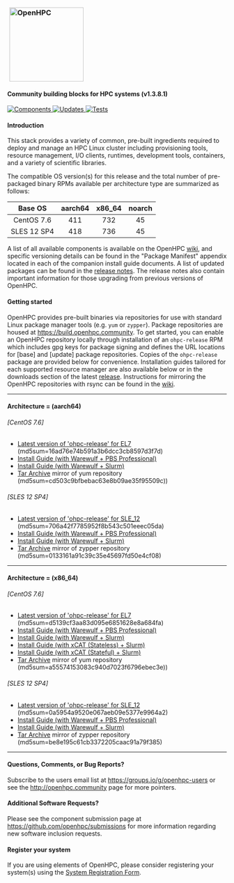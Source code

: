 ### <img src="https://github.com/openhpc/ohpc/blob/master/docs/recipes/install/common/figures/ohpc_logo.png" width="170" valign="middle" hspace="5" alt="OpenHPC"/>

#### Community building blocks for HPC systems (v1.3.8.1)

[![Components](https://img.shields.io/badge/components%20available-89-green.svg) ](https://github.com/openhpc/ohpc/wiki/Component-List-v1.3.8)
[![Updates](https://img.shields.io/badge/updates-36%25-lightgrey.svg) ](https://github.com/openhpc/ohpc/releases/tag/v1.3.8.GA)
[![Tests](https://img.shields.io/badge/test%20coverage-%20%20%20-brightgreen.svg) ](http://test.openhpc.community:8080/job/1.3.x/view/1.3.8/)


#### Introduction

This stack provides a variety of common, pre-built ingredients required to
deploy and manage an HPC Linux cluster including provisioning tools, resource
management, I/O clients, runtimes, development tools, containers, and a variety of
scientific libraries.

The compatible OS version(s) for this release and the total number of
pre-packaged binary RPMs available per architecture type are summarized as follows:

Base OS     | aarch64 | x86_64  | noarch
:---:       | :---:   | :---:   | :---:
CentOS 7.6  | 411     | 732     | 45
SLES 12 SP4 | 418     | 736     | 45

A list of all available components is available on the OpenHPC
[wiki](https://github.com/openhpc/ohpc/wiki/Component-List-v1.3.8), and
specific versioning details can be found in the "Package Manifest" appendix
located in each of the companion install guide documents. A list of updated
packages can be found in the [release
notes](https://github.com/openhpc/ohpc/releases/tag/v1.3.8.GA). The release
notes also contain important information for those upgrading from previous
versions of OpenHPC.

#### Getting started

OpenHPC provides pre-built binaries via repositories for use with standard
Linux package manager tools (e.g. ```yum``` or ```zypper```). Package
repositories are housed at https://build.openhpc.community. To get started, you
can enable an OpenHPC repository locally through installation of an
```ohpc-release``` RPM which includes gpg keys for package signing and defines
the URL locations for [base] and [update] package repositories. Copies of the
```ohpc-release``` package are provided below for convenience. Installation guides 
tailored for each supported resource manager are also available below or in
the downloads section of the latest
[release](https://github.com/openhpc/ohpc/releases/tag/v1.3.8.GA). Instructions
for mirroring the OpenHPC repositories with rsync can be found in the
[wiki](https://github.com/openhpc/ohpc/wiki/Repository-Access-via-rsync).

---

#### Architecture = (aarch64)

###### [CentOS 7.6]
* [Latest version of 'ohpc-release' for EL7](https://github.com/openhpc/ohpc/releases/download/v1.3.GA/ohpc-release-1.3-1.el7.aarch64.rpm) (md5sum=16ad76e74b591a3b6dcc3cb8597d3f7d)
* [Install Guide (with Warewulf + PBS Professional)](https://github.com/openhpc/ohpc/releases/download/v1.3.8.GA/Install_guide-CentOS7-Warewulf-PBSPro-1.3.8-aarch64.pdf)
* [Install Guide (with Warewulf + Slurm)](https://github.com/openhpc/ohpc/releases/download/v1.3.8.GA/Install_guide-CentOS7-Warewulf-SLURM-1.3.8-aarch64.pdf)
* [Tar Archive](http://build.openhpc.community/dist/1.3.8/OpenHPC-1.3.8.CentOS_7.aarch64.tar) mirror of yum repository (md5sum=cd503c9bfbebac63e8b09ae35f95509c))

###### [SLES 12 SP4]
* [Latest version of 'ohpc-release' for SLE_12](https://github.com/openhpc/ohpc/releases/download/v1.3.GA/ohpc-release-1.3-1.sle12.aarch64.rpm) (md5sum=706a42f7785952f8b543c501eeec05da)
* [Install Guide (with Warewulf + PBS Professional)](https://github.com/openhpc/ohpc/releases/download/v1.3.8.GA/Install_guide-SLE_12-Warewulf-PBSPro-1.3.8-aarch64.pdf)
* [Install Guide (with Warewulf + Slurm)](https://github.com/openhpc/ohpc/releases/download/v1.3.8.GA/Install_guide-SLE_12-Warewulf-SLURM-1.3.8-aarch64.pdf)
* [Tar Archive](http://build.openhpc.community/dist/1.3.8/OpenHPC-1.3.8.SLE_12.aarch64.tar) mirror of zypper repository (md5sum=0133161a91c39c35e45697fd50e4cf08)

---

#### Architecture = (x86_64)

###### [CentOS 7.6]
* [Latest version of 'ohpc-release' for EL7](https://github.com/openhpc/ohpc/releases/download/v1.3.GA/ohpc-release-1.3-1.el7.x86_64.rpm) (md5sum=d5139cf3aa83d095e6851628e8a684fa)
* [Install Guide (with Warewulf + PBS Professional)](https://github.com/openhpc/ohpc/releases/download/v1.3.8.GA/Install_guide-CentOS7-Warewulf-PBSPro-1.3.8-x86_64.pdf)
* [Install Guide (with Warewulf + Slurm)](https://github.com/openhpc/ohpc/releases/download/v1.3.8.GA/Install_guide-CentOS7-Warewulf-SLURM-1.3.8-x86_64.pdf)
* [Install Guide (with xCAT (Stateless) + Slurm)](https://github.com/openhpc/ohpc/releases/download/v1.3.8.GA/Install_guide-CentOS7-xCAT-Stateless-SLURM-1.3.8-x86_64.pdf)
* [Install Guide (with xCAT (Stateful) + Slurm)](https://github.com/openhpc/ohpc/releases/download/v1.3.8.GA/Install_guide-CentOS7-xCAT-Stateful-SLURM-1.3.8-x86_64.pdf)
* [Tar Archive](http://build.openhpc.community/dist/1.3.8/OpenHPC-1.3.8.CentOS_7.x86_64.tar) mirror of yum repository (md5sum=a55574153083c940d7023f6796ebec3e))

###### [SLES 12 SP4]
* [Latest version of 'ohpc-release' for SLE_12](https://github.com/openhpc/ohpc/releases/download/v1.3.GA/ohpc-release-1.3-1.sle12.x86_64.rpm) (md5sum=0a5954a9520e067aeb09e5377e9964a2)
* [Install Guide (with Warewulf + PBS Professional)](https://github.com/openhpc/ohpc/releases/download/v1.3.8.GA/Install_guide-SLE_12-Warewulf-PBSPro-1.3.8-x86_64.pdf)
* [Install Guide (with Warewulf + Slurm)](https://github.com/openhpc/ohpc/releases/download/v1.3.8.GA/Install_guide-SLE_12-Warewulf-SLURM-1.3.8-x86_64.pdf)
* [Tar Archive](http://build.openhpc.community/dist/1.3.8/OpenHPC-1.3.8.SLE_12.x86_64.tar) mirror of zypper repository (md5sum=be8e195c61cb3372205caac91a79f385)

---

#### Questions, Comments, or Bug Reports?

Subscribe to the users email list at https://groups.io/g/openhpc-users or see
the http://openhpc.community page for more pointers.

#### Additional Software Requests?

Please see the component submission page at
https://github.com/openhpc/submissions for more information regarding new
software inclusion requests.

#### Register your system

If you are using elements of OpenHPC, please consider registering your
system(s) using the [System Registration
Form](https://drive.google.com/open?id=1KvFM5DONJigVhOlmDpafNTDDRNTYVdolaYYzfrHkOWI).


